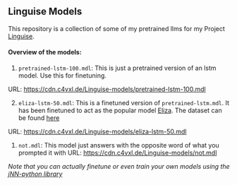 ## Linguise Models
This repository is a collection of some of my pretrained llms for my Project [Linguise](https://github.com/c4vxl/Linguise/).

#### Overview of the models:
1. `pretrained-lstm-100.mdl`: This is just a pretrained version of an lstm model. Use this for finetuning.

URL: https://cdn.c4vxl.de/Linguise-models/pretrained-lstm-100.mdl

2. `eliza-lstm-50.mdl`: This is a finetuned version of `pretrained-lstm.mdl`. It has been finetuned to act as the popular model [Eliza](https://en.wikipedia.org/wiki/ELIZA). The dataset can be found [here](https://huggingface.co/datasets/MIND-INTERFACES/ELIZA-EVOL-INSTRUCT)

URL: https://cdn.c4vxl.de/Linguise-models/eliza-lstm-50.mdl

1. `not.mdl`: This model just answers with the opposite word of what you prompted it with
URL: https://cdn.c4vxl.de/Linguise-models/not.mdl


_Note that you can actually finetune or even train your own models using the [jNN-python library](https://github.com/c4vxl/jNN-python/)_
